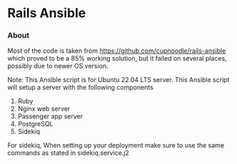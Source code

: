 # Rails Ansible


### About

Most of the code is taken from https://github.com/cupnoodle/rails-ansible which proved to be a 85% working solution, but it failed on several places, possibly due to newer OS version.

Note: This Ansible script is for Ubuntu 22.04 LTS server.
This Ansible script will setup a server with the following components

1. Ruby
2. Nginx web server
3. Passenger app server
4. PostgreSQL
5. Sidekiq

For sidekiq, When setting up your deployment make sure to use the same commands as stated in sidekiq.service.j2
